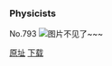 ### Physicists
No.793
![图片不见了~~~](https://imgs.xkcd.com/comics/physicists.png)

[原址](https://xkcd.com//793) [下载](https://imgs.xkcd.com/comics/physicists.png)

